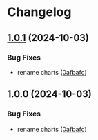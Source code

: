 # Changelog

## [1.0.1](https://github.com/aajimal/release-please-monorepo/compare/hello-helm-v1.0.0...hello-helm@v1.0.1) (2024-10-03)


### Bug Fixes

* rename charts ([0afbafc](https://github.com/aajimal/release-please-monorepo/commit/0afbafcd21e67c9de4e80b61f2308f4f73cdeb7e))

## 1.0.0 (2024-10-03)


### Bug Fixes

* rename charts ([0afbafc](https://github.com/aajimal/release-please-monorepo/commit/0afbafcd21e67c9de4e80b61f2308f4f73cdeb7e))
